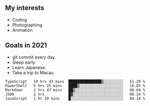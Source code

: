 ## My interests

- Coding
- Photographing
- Animation

## Goals in 2021

- git commit every day.
- Sleep early.
- Learn Japanese.
- Take a trip to Macau.

<!--START_SECTION:waka-->
```text
TypeScript   19 hrs 43 mins  ███████████████▒░░░░░░░░░   61.29 % 
PowerShell   5 hrs 25 mins   ████▒░░░░░░░░░░░░░░░░░░░░   16.85 % 
Markdown     2 hrs 47 mins   ██▒░░░░░░░░░░░░░░░░░░░░░░   08.69 % 
JSON         2 hrs           █▓░░░░░░░░░░░░░░░░░░░░░░░   06.24 % 
JavaScript   1 hr 20 mins    █░░░░░░░░░░░░░░░░░░░░░░░░   04.18 % 
```
<!--END_SECTION:waka-->

